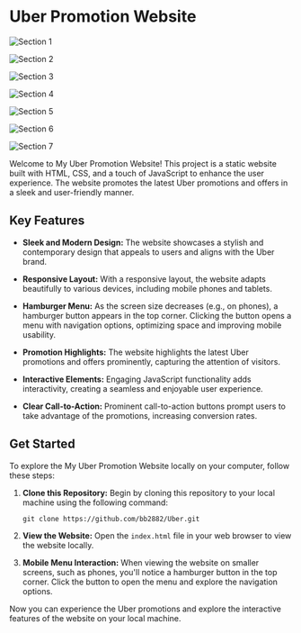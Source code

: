 # Uber Promotion Website

![Section 1](https://github.com/bb2882/Uber/assets/70382872/c13c0796-5779-46ff-926b-39687077101b)

![Section 2](https://github.com/bb2882/Uber/assets/70382872/22a503ea-bcab-4274-9b62-c6283ee4e2f5)

![Section 3](https://github.com/bb2882/Uber/assets/70382872/c6d18726-83ae-4b4e-b469-d25c3be0d260)

![Section 4](https://github.com/bb2882/Uber/assets/70382872/43a10193-d5dc-4ac6-9e56-433f70710bab)

![Section 5](https://github.com/bb2882/Uber/assets/70382872/a62bffef-3850-41d3-aeb2-c2c833dc993c)

![Section 6](https://github.com/bb2882/Uber/assets/70382872/d222d54a-37f6-417a-a9e8-2346ecd4d832)

![Section 7](https://github.com/bb2882/Uber/assets/70382872/e543c887-f563-427e-b284-9124dc7f5c8f)


Welcome to My Uber Promotion Website! This project is a static website built with HTML, CSS, and a touch of JavaScript to enhance the user experience. The website promotes the latest Uber promotions and offers in a sleek and user-friendly manner.

## Key Features

- **Sleek and Modern Design:** The website showcases a stylish and contemporary design that appeals to users and aligns with the Uber brand.

- **Responsive Layout:** With a responsive layout, the website adapts beautifully to various devices, including mobile phones and tablets.

- **Hamburger Menu:** As the screen size decreases (e.g., on phones), a hamburger button appears in the top corner. Clicking the button opens a menu with navigation options, optimizing space and improving mobile usability.

- **Promotion Highlights:** The website highlights the latest Uber promotions and offers prominently, capturing the attention of visitors.

- **Interactive Elements:** Engaging JavaScript functionality adds interactivity, creating a seamless and enjoyable user experience.

- **Clear Call-to-Action:** Prominent call-to-action buttons prompt users to take advantage of the promotions, increasing conversion rates.

## Get Started

To explore the My Uber Promotion Website locally on your computer, follow these steps:

1. **Clone this Repository:** Begin by cloning this repository to your local machine using the following command:

   ```
   git clone https://github.com/bb2882/Uber.git
   ```

2. **View the Website:** Open the `index.html` file in your web browser to view the website locally.

3. **Mobile Menu Interaction:** When viewing the website on smaller screens, such as phones, you'll notice a hamburger button in the top corner. Click the button to open the menu and explore the navigation options.

Now you can experience the Uber promotions and explore the interactive features of the website on your local machine.

